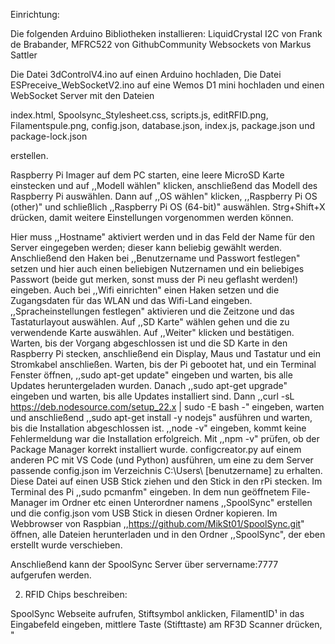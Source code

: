 Einrichtung:

Die folgenden Arduino Bibliotheken installieren:
    LiquidCrystal I2C von Frank de Brabander,
    MFRC522 von GithubCommunity
    Websockets von Markus Sattler

Die Datei 3dControlV4.ino auf einen Arduino hochladen,
Die Datei ESPreceive_WebSocketV2.ino auf eine Wemos D1 mini hochladen 
und einen WebSocket Server mit den Dateien 

index.html, 
Spoolsync_Stylesheet.css,
scripts.js,
editRFID.png,
Filamentspule.png,
config.json,
database.json,
index.js,
package.json
und package-lock.json

erstellen. 

Raspberry Pi Imager auf dem PC starten, eine leere MicroSD Karte einstecken und auf ,,Modell wählen" klicken, anschließend das Modell des Raspberry Pi auswählen.
Dann auf ,,OS wählen" klicken, ,,Raspberry Pi OS (other)" und schließlich ,,Raspberry Pi OS (64-bit)" auswählen.
Strg+Shift+X drücken, damit weitere Einstellungen vorgenommen werden können.

Hier muss ,,Hostname" aktiviert werden und in das Feld der Name für den Server eingegeben werden; dieser kann beliebig gewählt werden.
Anschließend den Haken bei ,,Benutzername und Passwort festlegen" setzen und hier auch einen beliebigen Nutzernamen und ein beliebiges Passwort (beide gut merken, sonst muss der Pi neu geflasht werden!) eingeben.
Auch bei ,,Wifi einrichten" einen Haken setzen und die Zugangsdaten für das WLAN und das Wifi-Land eingeben.
,,Spracheinstellungen festlegen" aktivieren und die Zeitzone und das Tastaturlayout auswählen.
Auf ,,SD Karte" wählen gehen und die zu verwendende Karte auswählen. 
Auf ,,Weiter" klicken und bestätigen.
Warten, bis der Vorgang abgeschlossen ist und die SD Karte in den Raspberry Pi stecken, anschließend ein Display, Maus und Tastatur und ein Stromkabel anschließen.
Warten, bis der Pi gebootet hat, und ein Terminal Fenster öffnen, ,,sudo apt-get update" eingeben und warten, bis alle Updates heruntergeladen wurden. Danach ,,sudo apt-get upgrade" eingeben und warten, bis alle Updates installiert sind. 
Dann ,,curl -sL https://deb.nodesource.com/setup_22.x | sudo -E bash -" eingeben, warten und anschließend ,,sudo apt-get install -y nodejs" ausführen und warten, bis die Installation abgeschlossen ist. ,,node -v" eingeben, kommt keine Fehlermeldung war die Installation erfolgreich. 
Mit ,,npm -v" prüfen, ob der Package Manager korrekt installiert wurde. configcreator.py auf einem anderen PC mit VS Code (und Python) ausführen, um eine zu dem Server passende config.json im Verzeichnis C:\Users\ [benutzername] zu erhalten. 
Diese Datei auf einen USB Stick ziehen und den Stick in den rPi stecken. Im Terminal des Pi ,,sudo pcmanfm" eingeben. In dem nun geöffnetem File-Manager im Ordner etc einen Unterordner namens ,,SpoolSync" erstellen und die config.json vom USB Stick in diesen Ordner kopieren.
Im Webbrowser von Raspbian ,,https://github.com/MikSt01/SpoolSync.git" öffnen, alle Dateien herunterladen und in den Ordner ,,SpoolSync", der eben erstellt wurde verschieben.




Anschließend kann der SpoolSync Server über servername:7777 aufgerufen werden.

2. RFID Chips beschreiben:

SpoolSync Webseite aufrufen, Stiftsymbol anklicken, 
FilamentID¹ in das Eingabefeld eingeben, 
mittlere Taste (Stifttaste) am RF3D Scanner drücken, 
"
